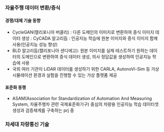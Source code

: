 ### 자율주행 데이터 변환/증식
#### 경쟁/대체 기술 동향
- CycleGAN(캘리포니아 버클리) : 다른 도메인의 이미지로 변환하여 증식 이미지 데이터 생성
  : CyCADA 알고리듬 : 인공지능 학습에 원본 이미지와 증식 이미지 함께 사용(인공지능 성능 향상)
- BLD 알고리듬(캘리포니아 샌디에고): 원본 이미지를 실제 테스트하기 원하는 데이터의 도메인으로 변환하여 증식 데이터 생성, 의사 정답값을 생성하여 인공지능 학습에 사용
- 국외 여러 기관이 LiDAR 데이터를 생성하기 위한 CARLA, AutonoVi-Sim 등 가상 시뮬레이션 환경과 실험을 진행할 수 있는 가상 플랫폼 제공

#### 표준화 동행
- ASAM(Association for Standardization of Automation And Measuring System, 자율주행차 관련 국제표준화기구) 중심의 차량용 인공지능 학습 데이터셋 생성과 검증체계를 구축하는 prj 중 

### 차세대 차량통신 기술
